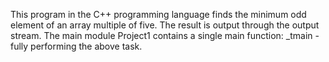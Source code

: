 ﻿This program in the C++ programming language finds the minimum odd element of an array multiple of five.
The result is output through the output stream.
The main module Project1 contains a single main function:
_tmain - fully performing the above task.